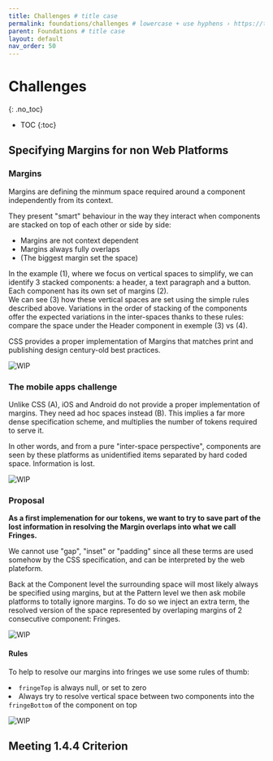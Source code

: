 ```yaml
---
title: Challenges # title case
permalink: foundations/challenges # lowercase + use hyphens › https://tinyurl.com/27kmc4rb
parent: Foundations # title case
layout: default
nav_order: 50
---
```


# Challenges
{: .no_toc}

- TOC
{:toc}
## Specifying Margins for non Web Platforms

<section class="flex-1_2-cols">
  <div>
    <h3>Margins</h3>
    <p>Margins are defining the minmum space required around a component independently from its context.</p>
    <p>They present "smart" behaviour in the way they interact when components are stacked on top of each other or side by side:</p>
    <ul>
      <li>Margins are not context dependent</li>
      <li>Margins always fully overlaps</li>
      <li>(The biggest margin set the space)</li>
    </ul>
    <p>
      In the example (1), where we focus on vertical spaces to simplify, we can identify 3 stacked components: a header, a text paragraph and a button. Each component has its own set of margins (2).<br>
      We can see (3) how these vertical spaces are set using the simple rules described above. Variations in the order of stacking of the components offer the expected variations in the inter-spaces thanks to these rules: compare the space under the Header component  in exemple (3) vs (4).
    </p>
    <p>
      CSS provides a proper implementation of Margins that matches print and publishing design century-old best practices.
    </p>
  </div>
  <div>
    <img src="{{site.baseurl}}/assets/images/YPL-DOC-challenges-layout-001.png" alt="WIP">
  </div>
</section>

<section class="flex-1_2-cols">
  <div>
    <h3>The mobile apps challenge</h3>
    <p>
      Unlike CSS (A), iOS and Android do not provide a proper implementation of margins.
      They need ad hoc spaces instead (B). This implies a far more dense specification scheme, and multiplies the number of tokens required to serve it.
    </p>
    <p>
      In other words, and from a pure "inter-space perspective", components are seen by these platforms as unidentified items separated by hard coded space. Information is lost.
    </p>
  </div>
  <div>
    <img src="{{site.baseurl}}/assets/images/YPL-DOC-challenges-layout-002.png" alt="WIP">
  </div>
</section>

<h3>Proposal</h3>

<section class="flex-1_2-cols">
  <div>
    <p>
      <strong>As a first implemenation for our tokens, we want to try to save part of the lost information in resolving the Margin overlaps into what we call Fringes.</strong>
    </p>
  </div>
  <div>
    <p>
      We cannot use "gap", "inset" or "padding" since all these terms are used somehow by the CSS specification,
      and can be interpreted by the web plateform.
    </p>
    <p>
      Back at the Component level the surrounding space will most likely always be specified using margins, but at the Pattern level we then ask mobile platforms to totally ignore margins. To do so we inject an extra term, the resolved version of the space represented by overlaping margins of 2 consecutive component: Fringes.
    </p>
  </div>
</section>

<img src="{{site.baseurl}}/assets/images/YPL-DOC-challenges-layout-003.png" alt="WIP">

<h4 id="rules">Rules</h4>

<section class="flex-1_1-cols">
  <div>
    <p>
      To help to resolve our margins into fringes we use some rules of thumb:
      <li><code>fringeTop</code> is always null, or set to zero</li>
      <li>Always try to resolve vertical space between two components into the <code>fringeBottom</code> of the component on top</li>
    </p>
  </div>
  <div>
    <img src="{{site.baseurl}}/assets/images/YPL-DOC-challenges-layout-004.png" alt="WIP">
  </div>
</section>


<!-- BEM › Box Element Modifier
YPL-FFL-BOX_ID-paddingTop = 16pt
YPL-FFL-BOX_ID-COMP_paragraph-FringeBottom = 12pt
YPL-FFL-BOX_ID-COMP_header-marginTop = 8pt
YPL-FFL-BOX_ID-COMP_header-FringeBottom = 16pt -->

## Meeting 1.4.4 Criterion
